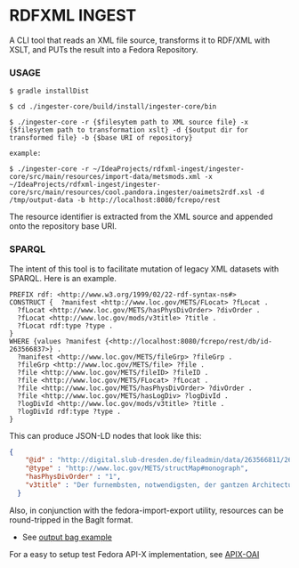 RDFXML INGEST
===================================

A CLI tool that reads an XML file source, transforms it to RDF/XML with XSLT, and PUTs the result into a Fedora Repository.

### USAGE
    
    $ gradle installDist
    
    $ cd ./ingester-core/build/install/ingester-core/bin
    
    $ ./ingester-core -r {$filesytem path to XML source file} -x {$filesytem path to transformation xslt} -d {$output dir for transformed file} -b {$base URI of repository}
    
    example:
     
    $ ./ingester-core -r ~/IdeaProjects/rdfxml-ingest/ingester-core/src/main/resources/import-data/metsmods.xml -x ~/IdeaProjects/rdfxml-ingest/ingester-core/src/main/resources/cool.pandora.ingester/oaimets2rdf.xsl -d /tmp/output-data -b http://localhost:8080/fcrepo/rest



The resource identifier is extracted from the XML source and appended onto the repository base URI.

### SPARQL
The intent of this tool is to facilitate mutation of legacy XML datasets with SPARQL.  Here is an example.

```sparql
PREFIX rdf: <http://www.w3.org/1999/02/22-rdf-syntax-ns#>
CONSTRUCT {  ?manifest <http://www.loc.gov/METS/FLocat> ?fLocat .
  ?fLocat <http://www.loc.gov/METS/hasPhysDivOrder> ?divOrder .
  ?fLocat <http://www.loc.gov/mods/v3title> ?title .
  ?fLocat rdf:type ?type .
}
WHERE {values ?manifest {<http://localhost:8080/fcrepo/rest/db/id-263566837>} .
  ?manifest <http://www.loc.gov/METS/fileGrp> ?fileGrp .
  ?fileGrp <http://www.loc.gov/METS/file> ?file .
  ?file <http://www.loc.gov/METS/fileID> ?fileID .
  ?file <http://www.loc.gov/METS/FLocat> ?fLocat .
  ?file <http://www.loc.gov/METS/hasPhysDivOrder> ?divOrder .
  ?file <http://www.loc.gov/METS/hasLogDiv> ?logDivId .
  ?logDivId <http://www.loc.gov/mods/v3title> ?title .
  ?logDivId rdf:type ?type .
} 
```
This can produce JSON-LD nodes that look like this:
```json
{
    "@id" : "http://digital.slub-dresden.de/fileadmin/data/263566811/263566811_tif/jpegs/00000001.tif.medium.jpg",
    "@type" : "http://www.loc.gov/METS/structMap#monograph",
    "hasPhysDivOrder" : "1",
    "v3title" : "Der furnembsten, notwendigsten, der gantzen Architectur angehoerigen Mathematischen und Mechanischen kuenst eygentlicher bericht und vast klare, verstendliche unterrichtung"
  }
```  

Also, in conjunction with the fedora-import-export utility, resources can be round-tripped in the BagIt format.

* See [output bag example](https://github.com/ubleipzig/rdfxml-ingest/tree/master/ingester-core/src/main/resources/output-data/example_bag)

For a easy to setup test Fedora API-X implementation, see [APIX-OAI](https://github.com/pan-dora/apix-oai)

